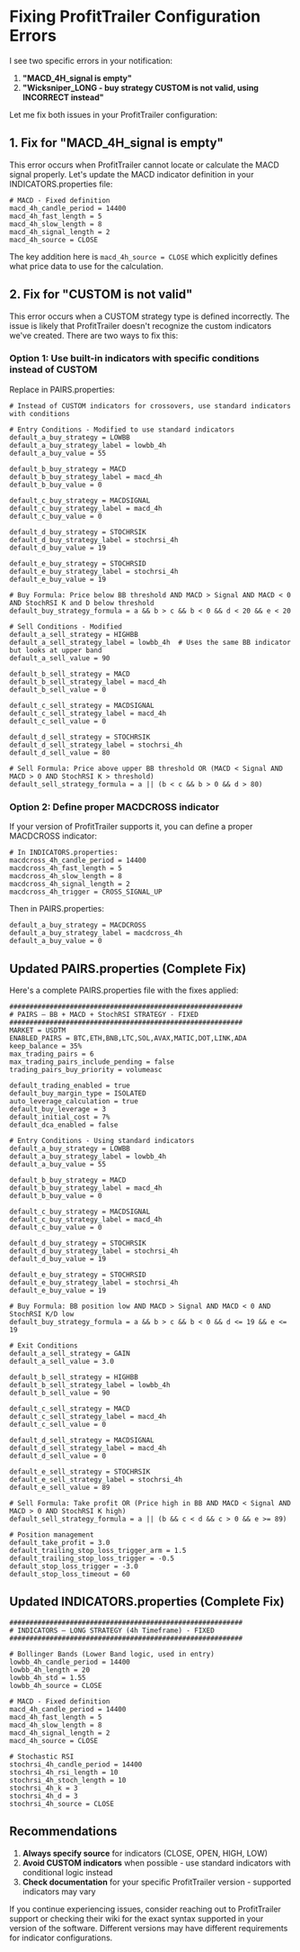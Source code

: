 # Fixing ProfitTrailer Configuration Errors

I see two specific errors in your notification:

1. **"MACD_4H_signal is empty"**
2. **"Wicksniper_LONG - buy strategy CUSTOM is not valid, using INCORRECT instead"**

Let me fix both issues in your ProfitTrailer configuration:

## 1. Fix for "MACD_4H_signal is empty"

This error occurs when ProfitTrailer cannot locate or calculate the MACD signal properly. Let's update the MACD indicator definition in your INDICATORS.properties file:

```properties
# MACD - Fixed definition
macd_4h_candle_period = 14400
macd_4h_fast_length = 5
macd_4h_slow_length = 8
macd_4h_signal_length = 2
macd_4h_source = CLOSE
```

The key addition here is `macd_4h_source = CLOSE` which explicitly defines what price data to use for the calculation.

## 2. Fix for "CUSTOM is not valid"

This error occurs when a CUSTOM strategy type is defined incorrectly. The issue is likely that ProfitTrailer doesn't recognize the custom indicators we've created. There are two ways to fix this:

### Option 1: Use built-in indicators with specific conditions instead of CUSTOM

Replace in PAIRS.properties:

```properties
# Instead of CUSTOM indicators for crossovers, use standard indicators with conditions

# Entry Conditions - Modified to use standard indicators
default_a_buy_strategy = LOWBB
default_a_buy_strategy_label = lowbb_4h
default_a_buy_value = 55

default_b_buy_strategy = MACD
default_b_buy_strategy_label = macd_4h
default_b_buy_value = 0

default_c_buy_strategy = MACDSIGNAL  
default_c_buy_strategy_label = macd_4h
default_c_buy_value = 0

default_d_buy_strategy = STOCHRSIK
default_d_buy_strategy_label = stochrsi_4h
default_d_buy_value = 19

default_e_buy_strategy = STOCHRSID
default_e_buy_strategy_label = stochrsi_4h
default_e_buy_value = 19

# Buy Formula: Price below BB threshold AND MACD > Signal AND MACD < 0 AND StochRSI K and D below threshold
default_buy_strategy_formula = a && b > c && b < 0 && d < 20 && e < 20

# Sell Conditions - Modified
default_a_sell_strategy = HIGHBB
default_a_sell_strategy_label = lowbb_4h  # Uses the same BB indicator but looks at upper band
default_a_sell_value = 90

default_b_sell_strategy = MACD
default_b_sell_strategy_label = macd_4h
default_b_sell_value = 0

default_c_sell_strategy = MACDSIGNAL
default_c_sell_strategy_label = macd_4h
default_c_sell_value = 0

default_d_sell_strategy = STOCHRSIK
default_d_sell_strategy_label = stochrsi_4h
default_d_sell_value = 80

# Sell Formula: Price above upper BB threshold OR (MACD < Signal AND MACD > 0 AND StochRSI K > threshold)
default_sell_strategy_formula = a || (b < c && b > 0 && d > 80)
```

### Option 2: Define proper MACDCROSS indicator

If your version of ProfitTrailer supports it, you can define a proper MACDCROSS indicator:

```properties
# In INDICATORS.properties:
macdcross_4h_candle_period = 14400
macdcross_4h_fast_length = 5
macdcross_4h_slow_length = 8
macdcross_4h_signal_length = 2
macdcross_4h_trigger = CROSS_SIGNAL_UP
```

Then in PAIRS.properties:

```properties
default_a_buy_strategy = MACDCROSS
default_a_buy_strategy_label = macdcross_4h
default_a_buy_value = 0
```

## Updated PAIRS.properties (Complete Fix)

Here's a complete PAIRS.properties file with the fixes applied:

```properties
##########################################################
# PAIRS — BB + MACD + StochRSI STRATEGY - FIXED
##########################################################
MARKET = USDTM
ENABLED_PAIRS = BTC,ETH,BNB,LTC,SOL,AVAX,MATIC,DOT,LINK,ADA
keep_balance = 35%
max_trading_pairs = 6
max_trading_pairs_include_pending = false
trading_pairs_buy_priority = volumeasc

default_trading_enabled = true
default_buy_margin_type = ISOLATED
auto_leverage_calculation = true
default_buy_leverage = 3
default_initial_cost = 7%
default_dca_enabled = false

# Entry Conditions - Using standard indicators
default_a_buy_strategy = LOWBB
default_a_buy_strategy_label = lowbb_4h
default_a_buy_value = 55

default_b_buy_strategy = MACD
default_b_buy_strategy_label = macd_4h
default_b_buy_value = 0

default_c_buy_strategy = MACDSIGNAL  
default_c_buy_strategy_label = macd_4h
default_c_buy_value = 0

default_d_buy_strategy = STOCHRSIK
default_d_buy_strategy_label = stochrsi_4h
default_d_buy_value = 19

default_e_buy_strategy = STOCHRSID
default_e_buy_strategy_label = stochrsi_4h
default_e_buy_value = 19

# Buy Formula: BB position low AND MACD > Signal AND MACD < 0 AND StochRSI K/D low
default_buy_strategy_formula = a && b > c && b < 0 && d <= 19 && e <= 19

# Exit Conditions
default_a_sell_strategy = GAIN
default_a_sell_value = 3.0

default_b_sell_strategy = HIGHBB
default_b_sell_strategy_label = lowbb_4h
default_b_sell_value = 90

default_c_sell_strategy = MACD
default_c_sell_strategy_label = macd_4h
default_c_sell_value = 0

default_d_sell_strategy = MACDSIGNAL
default_d_sell_strategy_label = macd_4h
default_d_sell_value = 0

default_e_sell_strategy = STOCHRSIK
default_e_sell_strategy_label = stochrsi_4h
default_e_sell_value = 89

# Sell Formula: Take profit OR (Price high in BB AND MACD < Signal AND MACD > 0 AND StochRSI K high)
default_sell_strategy_formula = a || (b && c < d && c > 0 && e >= 89)

# Position management
default_take_profit = 3.0
default_trailing_stop_loss_trigger_arm = 1.5
default_trailing_stop_loss_trigger = -0.5
default_stop_loss_trigger = -3.0
default_stop_loss_timeout = 60
```

## Updated INDICATORS.properties (Complete Fix)

```properties
##########################################################
# INDICATORS — LONG STRATEGY (4h Timeframe) - FIXED
##########################################################

# Bollinger Bands (Lower Band logic, used in entry)
lowbb_4h_candle_period = 14400
lowbb_4h_length = 20
lowbb_4h_std = 1.55
lowbb_4h_source = CLOSE

# MACD - Fixed definition
macd_4h_candle_period = 14400
macd_4h_fast_length = 5
macd_4h_slow_length = 8
macd_4h_signal_length = 2
macd_4h_source = CLOSE

# Stochastic RSI
stochrsi_4h_candle_period = 14400
stochrsi_4h_rsi_length = 10
stochrsi_4h_stoch_length = 10
stochrsi_4h_k = 3
stochrsi_4h_d = 3
stochrsi_4h_source = CLOSE
```

## Recommendations

1. **Always specify source** for indicators (CLOSE, OPEN, HIGH, LOW)
2. **Avoid CUSTOM indicators** when possible - use standard indicators with conditional logic instead
3. **Check documentation** for your specific ProfitTrailer version - supported indicators may vary

If you continue experiencing issues, consider reaching out to ProfitTrailer support or checking their wiki for the exact syntax supported in your version of the software. Different versions may have different requirements for indicator configurations.
